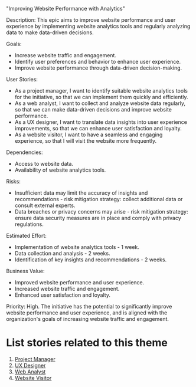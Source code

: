 "Improving Website Performance with Analytics"

Description: This epic aims to improve website performance and user experience by implementing website analytics tools 
and regularly analyzing data to make data-driven decisions.

Goals: 
* Increase website traffic and engagement.
* Identify user preferences and behavior to enhance user experience.
* Improve website performance through data-driven decision-making.

User Stories:
* As a project manager, I want to identify suitable website analytics tools for the initiative, so that we can implement them quickly and efficiently.
* As a web analyst, I want to collect and analyze website data regularly, so that we can make data-driven decisions and improve website performance.
* As a UX designer, I want to translate data insights into user experience improvements, so that we can enhance user satisfaction and loyalty.
* As a website visitor, I want to have a seamless and engaging experience, so that I will visit the website more frequently.

Dependencies: 
* Access to website data.
* Availability of website analytics tools.

Risks: 
* Insufficient data may limit the accuracy of insights and recommendations - risk mitigation strategy: collect additional data or consult external experts.
* Data breaches or privacy concerns may arise - risk mitigation strategy: ensure data security measures are in place and comply with privacy regulations.

Estimated Effort: 
* Implementation of website analytics tools - 1 week.
* Data collection and analysis - 2 weeks.
* Identification of key insights and recommendations - 2 weeks.

Business Value: 
* Improved website performance and user experience.
* Increased website traffic and engagement.
* Enhanced user satisfaction and loyalty.

Priority: High. The initiative has the potential to significantly improve website performance and user experience, 
and is aligned with the organization's goals of increasing website traffic and engagement.

# List stories related to this theme
1. [Project Manager](.github/Documentation/theme-1/initiatives/epics/stories/pm.md)
2. [UX Designer](.github/Documentation/theme-1/initiatives/epics/stories/uxdesigner.md)
3. [Web Analyst](.github/Documentation/theme-1/initiatives/epics/stories/webanalyst.md)
4. [Website Visitor](.github/Documentation/theme-1/initiatives/epics/stories/webvisitor.md)